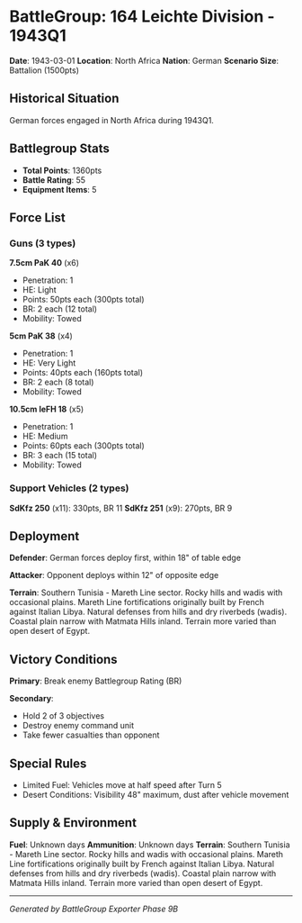 # BattleGroup: 164 Leichte Division - 1943Q1

**Date**: 1943-03-01
**Location**: North Africa
**Nation**: German
**Scenario Size**: Battalion (1500pts)

## Historical Situation

German forces engaged in North Africa during 1943Q1.

## Battlegroup Stats

- **Total Points**: 1360pts
- **Battle Rating**: 55
- **Equipment Items**: 5

## Force List

### Guns (3 types)

**7.5cm PaK 40** (x6)
- Penetration: 1
- HE: Light
- Points: 50pts each (300pts total)
- BR: 2 each (12 total)
- Mobility: Towed

**5cm PaK 38** (x4)
- Penetration: 1
- HE: Very Light
- Points: 40pts each (160pts total)
- BR: 2 each (8 total)
- Mobility: Towed

**10.5cm leFH 18** (x5)
- Penetration: 1
- HE: Medium
- Points: 60pts each (300pts total)
- BR: 3 each (15 total)
- Mobility: Towed

### Support Vehicles (2 types)

**SdKfz 250** (x11): 330pts, BR 11
**SdKfz 251** (x9): 270pts, BR 9

## Deployment

**Defender**: German forces deploy first, within 18" of table edge

**Attacker**: Opponent deploys within 12" of opposite edge

**Terrain**: Southern Tunisia - Mareth Line sector. Rocky hills and wadis with occasional plains. Mareth Line fortifications originally built by French against Italian Libya. Natural defenses from hills and dry riverbeds (wadis). Coastal plain narrow with Matmata Hills inland. Terrain more varied than open desert of Egypt.

## Victory Conditions

**Primary**: Break enemy Battlegroup Rating (BR)

**Secondary**:
- Hold 2 of 3 objectives
- Destroy enemy command unit
- Take fewer casualties than opponent

## Special Rules

- Limited Fuel: Vehicles move at half speed after Turn 5
- Desert Conditions: Visibility 48" maximum, dust after vehicle movement

## Supply & Environment

**Fuel**: Unknown days
**Ammunition**: Unknown days
**Terrain**: Southern Tunisia - Mareth Line sector. Rocky hills and wadis with occasional plains. Mareth Line fortifications originally built by French against Italian Libya. Natural defenses from hills and dry riverbeds (wadis). Coastal plain narrow with Matmata Hills inland. Terrain more varied than open desert of Egypt.

---

*Generated by BattleGroup Exporter Phase 9B*
